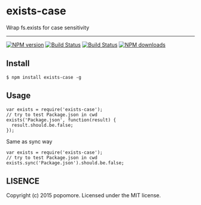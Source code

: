 # exists-case

Wrap fs.exists for case sensitivity

---

[![NPM version](https://img.shields.io/npm/v/exists-case.svg?style=flat)](https://npmjs.org/package/exists-case)
[![Build Status](https://img.shields.io/travis/popomore/exists-case.svg?style=flat)](https://travis-ci.org/popomore/exists-case)
[![Build Status](https://img.shields.io/coveralls/popomore/exists-case?style=flat)](https://coveralls.io/r/popomore/exists-case)
[![NPM downloads](http://img.shields.io/npm/dm/exists-case.svg?style=flat)](https://npmjs.org/package/exists-case)

## Install

```
$ npm install exists-case -g
```

## Usage

```
var exists = require('exists-case');
// try to test Package.json in cwd
exists('Package.json', function(result) {
  result.should.be.false;
});
```

Same as sync way

```
var exists = require('exists-case');
// try to test Package.json in cwd
exists.sync('Package.json').should.be.false;
```

## LISENCE

Copyright (c) 2015 popomore. Licensed under the MIT license.
